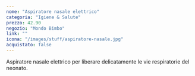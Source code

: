 ```yaml
---
nome: "Aspiratore nasale elettrico"
categoria: "Igiene & Salute"
prezzo: 42.90
negozio: "Mondo Bimbo"
link: ""
icona: "/images/stuff/aspiratore-nasale.jpg"
acquistato: false
---
```


Aspiratore nasale elettrico per liberare delicatamente le vie respiratorie del neonato.
